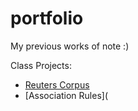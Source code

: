 # portfolio
My previous works of note :)

Class Projects: 
- [Reuters Corpus](./Reuters%20Author%20and%20Text%20Clustering.ipynb)
- [Association Rules](


